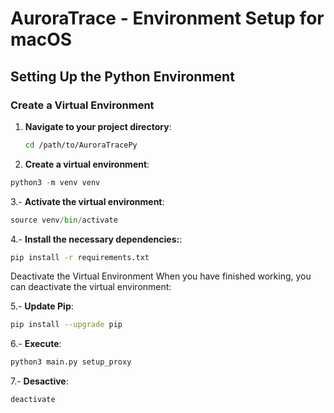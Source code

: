 # AuroraTrace - Environment Setup for macOS

## Setting Up the Python Environment

### Create a Virtual Environment

1. **Navigate to your project directory**:

   ```sh
   cd /path/to/AuroraTracePy
   ```
2. **Create a virtual environment**:

```Python
python3 -m venv venv
```

3.- **Activate the virtual environment**:

```Python
source venv/bin/activate

```

4.- **Install the necessary dependencies:**:

```sh
pip install -r requirements.txt
```

Deactivate the Virtual Environment
When you have finished working, you can deactivate the virtual environment:

5.- **Update Pip**:

```sh
pip install --upgrade pip
```

6.- **Execute**:
```sh
python3 main.py setup_proxy
```

7.- **Desactive**:
``` sh
deactivate
```